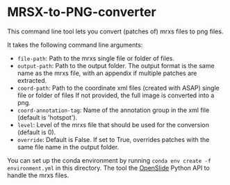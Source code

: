 # MRSX-to-PNG-converter
This command line tool lets you convert (patches of) mrxs files to png files.

It takes the following command line arguments:
- `file-path`: Path to the mrxs single file or folder of files.
- `output-path`: Path to the output folder. The output format is the same name as the mrxs file,
    with an appendix if multiple patches are extracted.
- `coord-path`: Path to the coordinate xml files (created with ASAP) single file or folder of files
        If not provided, the full image is converted into a png.
- `coord-annotation-tag`: Name of the annotation group in the xml file (default is 'hotspot').
- `level`: Level of the mrxs file that should be used for the conversion (default is 0).
- `override`: Default is False. If set to True, overrides patches with the same file name in the output folder.
        
You can set up the conda environment by running `conda env create -f environment.yml` in this directory.
The tool the [OpenSlide](https://openslide.org/) Python API to handle the mrxs files.
